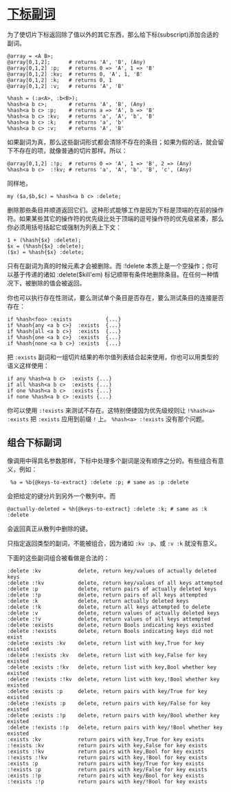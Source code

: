 # [下标副词](https://desgin.perl6.org/S02.html#Subscript_adverbs)

为了使切片下标返回除了值以外的其它东西，那么给下标(subscript)添加合适的副词。

```perl6
@array = <A B>;
@array[0,1,2];      # returns 'A', 'B', (Any)
@array[0,1,2] :p;   # returns 0 => 'A', 1 => 'B'
@array[0,1,2] :kv;  # returns 0, 'A', 1, 'B'
@array[0,1,2] :k;   # returns 0, 1
@array[0,1,2] :v;   # returns 'A', 'B'

%hash = (:a<A>, :b<B>);
%hash<a b c>;       # returns 'A', 'B', (Any)
%hash<a b c> :p;    # returns a => 'A', b => 'B'
%hash<a b c> :kv;   # returns 'a', 'A', 'b', 'B'
%hash<a b c> :k;    # returns 'a', 'b'
%hash<a b c> :v;    # returns 'A', 'B'
```

如果副词为真，那么这些副词形式都会清除不存在的条目；如果为假的话，就会留下不存在的项，就像普通的切片那样。所以：

```perl6
@array[0,1,2] :!p;  # returns 0 => 'A', 1 => 'B', 2 => (Any)
%hash<a b c>  :!kv; # returns 'a', 'A', 'b', 'B', 'c', (Any)
```

同样地，

```perl6
my ($a,$b,$c) = %hash<a b c> :delete;
```
删除那些条目并顺道返回它们。这种形式能够工作是因为下标是顶端的在前的操作符。如果某些其它的操作符的优先级比处于顶端的逗号操作符的优先级紧凑，那么你必须用括号括起它或强制为列表上下文：

```perl6
1 + (%hash{$x} :delete);
$x = (%hash{$x} :delete);
($x) = %hash{$x} :delete;
```

只有在副词为真的时候元素才会被删除。而 :!delete 本质上是一个空操作；你可以基于传递的诸如 :delete($kill'em) 标记顺带有条件地删除条目。在任何一种情况下，被删除的值会被返回。

你也可以执行存在性测试，要么测试单个条目是否存在，要么测试条目的连接是否存在：

```perl6
if %hash<foo> :exists           {...}
if %hash{any <a b c>}  :exists  {...}
if %hash{all <a b c>}  :exists  {...}
if %hash{one <a b c>}  :exists  {...}
if %hash{none <a b c>} :exists  {...}
```

把 `:exists` 副词和一组切片结果的布尔值列表结合起来使用，你也可以用类型的语义这样使用：

```perl6
if any %hash<a b c>  :exists {...}
if all %hash<a b c>  :exists {...}
if one %hash<a b c>  :exists {...}
if none %hash<a b c> :exists {...}
```

你可以使用 `:!exists` 来测试不存在。这特别便捷因为优先级规则让 `!%hash<a> :exists` 把 `:exists` 应用到前缀 `!` 上。 `%hash<a> :!exists` 没有那个问题。

## 组合下标副词

像调用中得具名参数那样，下标中处理多个副词是没有顺序之分的。有些组合有意义，例如：

```perl6
 %a = %b{@keys-to-extract} :delete :p; # same as :p :delete
```

会把给定的键分片到另外一个散列中。而

```perl6
@actually-deleted = %h{@keys-to-extract} :delete :k; # same as :k :delete
```

会返回真正从散列中删除的键。

只指定返回类型的副词，不能被组合，因为诸如 `:kv :p`、或 `:v :k` 就没有意义。

下面的这些副词组合被看做是合法的：

```perl6
:delete :kv            delete, return key/values of actually deleted keys
:delete :!kv           delete, return key/values of all keys attempted
:delete :p             delete, return pairs of actually deleted keys
:delete :!p            delete, return pairs of all keys attempted
:delete :k             delete, return actually deleted keys
:delete :!k            delete, return all keys attempted to delete
:delete :v             delete, return values of actually deleted keys
:delete :!v            delete, return values of all keys attempted
:delete :exists        delete, return Bools indicating keys existed
:delete :!exists       delete, return Bools indicating keys did not exist
:delete :exists :kv    delete, return list with key,True for key existed
:delete :!exists :kv   delete, return list with key,False for key existed
:delete :exists :!kv   delete, return list with key,Bool whether key existed
:delete :!exists :!kv  delete, return list with key,!Bool whether key existed
:delete :exists :p     delete, return pairs with key/True for key existed
:delete :!exists :p    delete, return pairs with key/False for key existed
:delete :exists :!p    delete, return pairs with key/Bool whether key existed
:delete :!exists :!p   delete, return pairs with key/!Bool whether key existed
:exists :kv            return pairs with key,True for key exists
:!exists :kv           return pairs with key,False for key exists
:exists :!kv           return pairs with key,Bool for key exists
:!exists :!kv          return pairs with key,!Bool for key exists
:exists :p             return pairs with key/True for key exists
:!exists :p            return pairs with key/False for key exists
:exists :!p            return pairs with key/Bool for key exists
:!exists :!p           return pairs with key/!Bool for key exists
```
